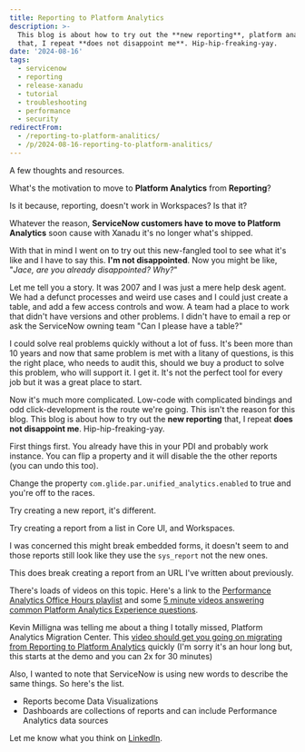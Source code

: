 ```yaml
---
title: Reporting to Platform Analytics
description: >-
  This blog is about how to try out the **new reporting**, platform analytics
  that, I repeat **does not disappoint me**. Hip-hip-freaking-yay.
date: '2024-08-16'
tags:
  - servicenow
  - reporting
  - release-xanadu
  - tutorial
  - troubleshooting
  - performance
  - security
redirectFrom:
  - /reporting-to-platform-analitics/
  - /p/2024-08-16-reporting-to-platform-analitics/
---
```


A few thoughts and resources.

What's the motivation to move to **Platform Analytics** from **Reporting**?

Is it because, reporting, doesn't work in Workspaces?  Is that it?

Whatever the reason, **ServiceNow customers have to move to Platform Analytics** soon cause with Xanadu it's no longer what's shipped.  

With that in mind I went on to try out this new-fangled tool to see what it's like and I have to say this.  **I'm not disappointed**.  Now you might be like, "_Jace, are you already disappointed?  Why?_"  

Let me tell you a story.  It was 2007 and I was just a mere help desk agent.  We had a defunct processes and weird use cases and I could just create a table, and add a few access controls and wow.  A team had a place to work that didn't have versions and other problems.  I didn't have to email a rep or ask the ServiceNow owning team "Can I please have a table?"

I could solve real problems quickly without a lot of fuss.  It's been more than 10 years and now that same problem is met with a litany of questions, is this the right place, who needs to audit this, should we buy a product to solve this problem, who will support it.  I get it.  It's not the perfect tool for every job but it was a great place to start.  

Now it's much more complicated.  Low-code with complicated bindings and odd click-development is the route we're going.  This isn't the reason for this blog.  This blog is about how to try out the **new reporting** that, I repeat **does not disappoint me**.  Hip-hip-freaking-yay.

First things first.  You already have this in your PDI and probably work instance.  You can flip a property and it will disable the the other reports (you can undo this too).  

Change the property `com.glide.par.unified_analytics.enabled` to true and you're off to the races.

Try creating a new report, it's different.

Try creating a report from a list in Core UI, and Workspaces.

I was concerned this might break embedded forms, it doesn't seem to and those reports still look like they use the `sys_report` not the new ones.

This does break creating a report from an URL I've written about previously.  

There's loads of videos on this topic.  Here's a link to the [Performance Analytics Office Hours playlist](https://www.youtube.com/watch?v=n5mhzrHS_xo&list=PLkGSnjw5y2U6HotK0MQUbCrzVog_zBWat&index=3) and some [5 minute videos answering common Platform Analytics Experience questions](https://www.youtube.com/watch?v=ZlDvMhP_Tx8&list=PLkGSnjw5y2U4sdBCFzTHAos33zYCsB_Gj).

Kevin Milligna was telling me about a thing I totally missed, Platform Analytics Migration Center.  This [video should get you going on migrating from Reporting to Platform Analytics](https://www.youtube.com/watch?v=buwL2rdigV4&t=1326s) quickly (I'm sorry it's an hour long but, this starts at the demo and you can 2x for 30 minutes)

Also, I wanted to note that ServiceNow is using new words to describe the same things.  So here's the list.

- Reports become Data Visualizations
- Dashboards are collections of reports and can include Performance Analytics data sources

Let me know what you think on [LinkedIn](https://www.linkedin.com/posts/jacebenson_xanadu-servicenow-reporting-activity-7230111327636140032-wbZ1?utm_source=share&utm_medium=member_desktop).